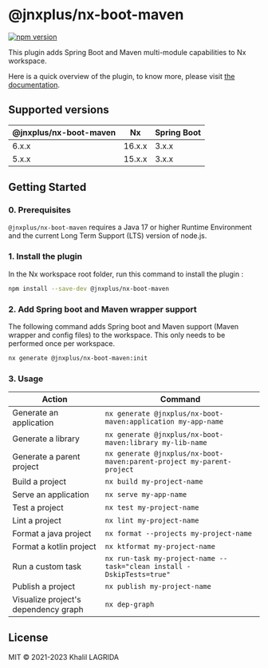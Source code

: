# @jnxplus/nx-boot-maven

[![npm version](https://badge.fury.io/js/@jnxplus%2Fnx-boot-maven.svg)](https://badge.fury.io/js/@jnxplus%2Fnx-boot-maven)

This plugin adds Spring Boot and Maven multi-module capabilities to Nx workspace.

Here is a quick overview of the plugin, to know more, please visit [the documentation](https://khalilou88.github.io/jnxplus/).

## Supported versions

| @jnxplus/nx-boot-maven | Nx     | Spring Boot |
| ---------------------- | ------ | ----------- |
| 6.x.x                  | 16.x.x | 3.x.x       |
| 5.x.x                  | 15.x.x | 3.x.x       |

## Getting Started

### 0. Prerequisites

`@jnxplus/nx-boot-maven` requires a Java 17 or higher Runtime Environment and the current Long Term Support (LTS) version of node.js.

### 1. Install the plugin

In the Nx workspace root folder, run this command to install the plugin :

```bash
npm install --save-dev @jnxplus/nx-boot-maven
```

### 2. Add Spring boot and Maven wrapper support

The following command adds Spring boot and Maven support (Maven wrapper and config files) to the workspace. This only needs to be performed once per workspace.

```bash
nx generate @jnxplus/nx-boot-maven:init
```

### 3. Usage

| Action                               | Command                                                               |
| ------------------------------------ | --------------------------------------------------------------------- |
| Generate an application              | `nx generate @jnxplus/nx-boot-maven:application my-app-name`          |
| Generate a library                   | `nx generate @jnxplus/nx-boot-maven:library my-lib-name`              |
| Generate a parent project            | `nx generate @jnxplus/nx-boot-maven:parent-project my-parent-project` |
| Build a project                      | `nx build my-project-name`                                            |
| Serve an application                 | `nx serve my-app-name`                                                |
| Test a project                       | `nx test my-project-name`                                             |
| Lint a project                       | `nx lint my-project-name`                                             |
| Format a java project                | `nx format --projects my-project-name`                                |
| Format a kotlin project              | `nx ktformat my-project-name`                                         |
| Run a custom task                    | `nx run-task my-project-name --task="clean install -DskipTests=true"` |
| Publish a project                    | `nx publish my-project-name`                                          |
| Visualize project's dependency graph | `nx dep-graph`                                                        |

## License

MIT © 2021-2023 Khalil LAGRIDA
